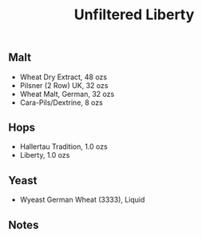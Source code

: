 ﻿---
layout: post
title: Unfiltered Liberty
tags: [ beer ]
---
## Malt
-  Wheat Dry Extract, 48 ozs
-  Pilsner (2 Row) UK, 32 ozs
-  Wheat Malt, German, 32 ozs
-  Cara-Pils/Dextrine, 8 ozs
## Hops
-  Hallertau Tradition, 1.0 ozs
-  Liberty, 1.0 ozs
## Yeast
-  Wyeast German Wheat (3333), Liquid
## Notes

